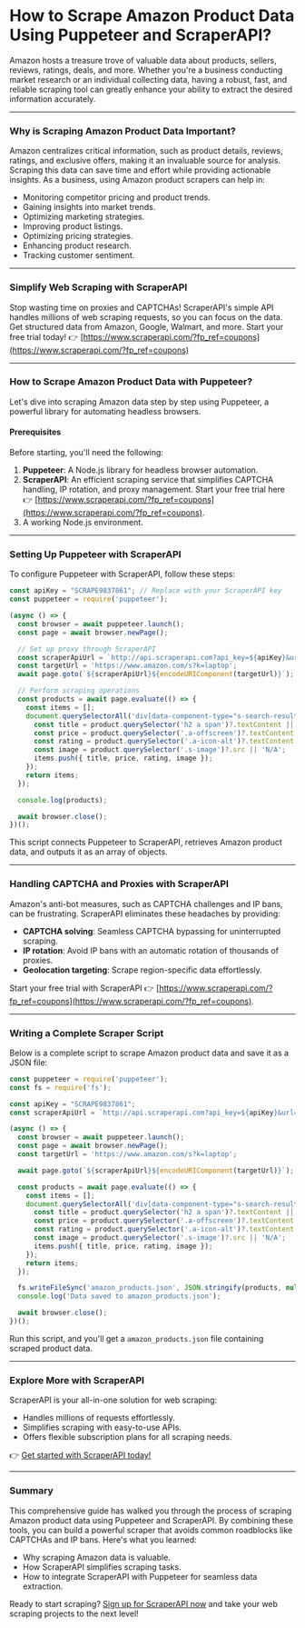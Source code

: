 
# How to Scrape Amazon Product Data Using Puppeteer and ScraperAPI?

Amazon hosts a treasure trove of valuable data about products, sellers, reviews, ratings, deals, and more. Whether you're a business conducting market research or an individual collecting data, having a robust, fast, and reliable scraping tool can greatly enhance your ability to extract the desired information accurately.

---

### Why is Scraping Amazon Product Data Important?

Amazon centralizes critical information, such as product details, reviews, ratings, and exclusive offers, making it an invaluable source for analysis. Scraping this data can save time and effort while providing actionable insights. As a business, using Amazon product scrapers can help in:

- Monitoring competitor pricing and product trends.
- Gaining insights into market trends.
- Optimizing marketing strategies.
- Improving product listings.
- Optimizing pricing strategies.
- Enhancing product research.
- Tracking customer sentiment.

---

### Simplify Web Scraping with ScraperAPI

Stop wasting time on proxies and CAPTCHAs! ScraperAPI's simple API handles millions of web scraping requests, so you can focus on the data. Get structured data from Amazon, Google, Walmart, and more. Start your free trial today! 👉 [https://www.scraperapi.com/?fp_ref=coupons](https://www.scraperapi.com/?fp_ref=coupons)

---

### How to Scrape Amazon Product Data with Puppeteer?

Let's dive into scraping Amazon data step by step using Puppeteer, a powerful library for automating headless browsers.

#### Prerequisites

Before starting, you'll need the following:

1. **Puppeteer**: A Node.js library for headless browser automation.
2. **ScraperAPI**: An efficient scraping service that simplifies CAPTCHA handling, IP rotation, and proxy management. Start your free trial here 👉 [https://www.scraperapi.com/?fp_ref=coupons](https://www.scraperapi.com/?fp_ref=coupons).
3. A working Node.js environment.

---

### Setting Up Puppeteer with ScraperAPI

To configure Puppeteer with ScraperAPI, follow these steps:

```javascript
const apiKey = "SCRAPE9837861"; // Replace with your ScraperAPI key
const puppeteer = require('puppeteer');

(async () => {
  const browser = await puppeteer.launch();
  const page = await browser.newPage();

  // Set up proxy through ScraperAPI
  const scraperApiUrl = `http://api.scraperapi.com?api_key=${apiKey}&url=`;
  const targetUrl = 'https://www.amazon.com/s?k=laptop';
  await page.goto(`${scraperApiUrl}${encodeURIComponent(targetUrl)}`);

  // Perform scraping operations
  const products = await page.evaluate(() => {
    const items = [];
    document.querySelectorAll('div[data-component-type="s-search-result"]').forEach(product => {
      const title = product.querySelector('h2 a span')?.textContent || 'N/A';
      const price = product.querySelector('.a-offscreen')?.textContent || 'N/A';
      const rating = product.querySelector('.a-icon-alt')?.textContent || 'N/A';
      const image = product.querySelector('.s-image')?.src || 'N/A';
      items.push({ title, price, rating, image });
    });
    return items;
  });

  console.log(products);

  await browser.close();
})();
```

This script connects Puppeteer to ScraperAPI, retrieves Amazon product data, and outputs it as an array of objects.

---

### Handling CAPTCHA and Proxies with ScraperAPI

Amazon's anti-bot measures, such as CAPTCHA challenges and IP bans, can be frustrating. ScraperAPI eliminates these headaches by providing:

- **CAPTCHA solving**: Seamless CAPTCHA bypassing for uninterrupted scraping.
- **IP rotation**: Avoid IP bans with an automatic rotation of thousands of proxies.
- **Geolocation targeting**: Scrape region-specific data effortlessly.

Start your free trial with ScraperAPI 👉 [https://www.scraperapi.com/?fp_ref=coupons](https://www.scraperapi.com/?fp_ref=coupons).

---

### Writing a Complete Scraper Script

Below is a complete script to scrape Amazon product data and save it as a JSON file:

```javascript
const puppeteer = require('puppeteer');
const fs = require('fs');

const apiKey = "SCRAPE9837861";
const scraperApiUrl = `http://api.scraperapi.com?api_key=${apiKey}&url=`;

(async () => {
  const browser = await puppeteer.launch();
  const page = await browser.newPage();
  const targetUrl = 'https://www.amazon.com/s?k=laptop';

  await page.goto(`${scraperApiUrl}${encodeURIComponent(targetUrl)}`);

  const products = await page.evaluate(() => {
    const items = [];
    document.querySelectorAll('div[data-component-type="s-search-result"]').forEach(product => {
      const title = product.querySelector('h2 a span')?.textContent || 'N/A';
      const price = product.querySelector('.a-offscreen')?.textContent || 'N/A';
      const rating = product.querySelector('.a-icon-alt')?.textContent || 'N/A';
      const image = product.querySelector('.s-image')?.src || 'N/A';
      items.push({ title, price, rating, image });
    });
    return items;
  });

  fs.writeFileSync('amazon_products.json', JSON.stringify(products, null, 2));
  console.log('Data saved to amazon_products.json');

  await browser.close();
})();
```

Run this script, and you'll get a `amazon_products.json` file containing scraped product data.

---

### Explore More with ScraperAPI

ScraperAPI is your all-in-one solution for web scraping:

- Handles millions of requests effortlessly.
- Simplifies scraping with easy-to-use APIs.
- Offers flexible subscription plans for all scraping needs.

👉 [Get started with ScraperAPI today!](https://www.scraperapi.com/?fp_ref=coupons)

---

### Summary

This comprehensive guide has walked you through the process of scraping Amazon product data using Puppeteer and ScraperAPI. By combining these tools, you can build a powerful scraper that avoids common roadblocks like CAPTCHAs and IP bans. Here's what you learned:

- Why scraping Amazon data is valuable.
- How ScraperAPI simplifies scraping tasks.
- How to integrate ScraperAPI with Puppeteer for seamless data extraction.

Ready to start scraping? [Sign up for ScraperAPI now](https://www.scraperapi.com/?fp_ref=coupons) and take your web scraping projects to the next level!

